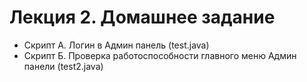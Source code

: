 # Лекция 2. Домашнее задание
- Скрипт А. Логин в Админ панель (test.java)
- Скрипт Б. Проверка работоспособности главного меню Админ панели (test2.java)
